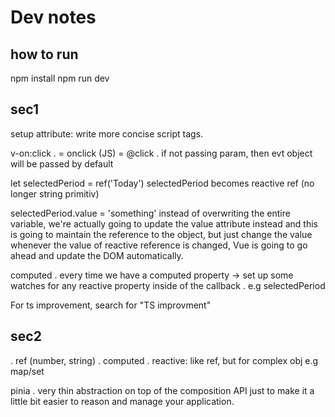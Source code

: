 # Dev notes

## how to run

npm install
npm run dev

## sec1
setup attribute: write more concise script tags.

v-on:click
. = onclick (JS) = @click
. if not passing param, then evt object will be passed by default


let selectedPeriod = ref('Today') 
selectedPeriod becomes reactive ref (no longer string primitiv)

selectedPeriod.value = 'something'
instead of overwriting the entire variable, we're actually going to
update the value attribute instead and this is going to maintain the reference to the object, but just change the value whenever the value of reactive reference is changed, Vue is going to go ahead and update the DOM automatically.

computed
. every time we have a computed property -> set up some watches for any reactive property inside of the callback 
. e.g selectedPeriod

For ts improvement, search for "TS improvment"

## sec2
. ref (number, string)
. computed
. reactive: like ref, but for complex obj e.g map/set

pinia
. very thin abstraction on top of the composition API just to make it a little bit easier to reason and manage your application.